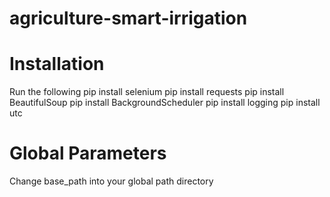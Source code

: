 # agriculture-smart-irrigation

# Installation

Run the following
pip install selenium
pip install requests
pip install BeautifulSoup
pip install BackgroundScheduler
pip install logging
pip install utc


# Global Parameters

Change base_path into your global path directory
